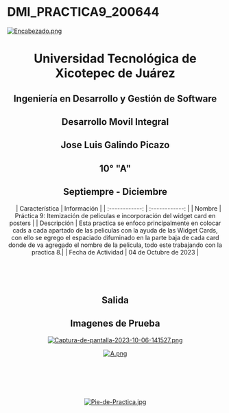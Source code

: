 # DMI_PRACTICA9_200644


[![Encabezado.png](https://i.postimg.cc/PJKtvHNC/Encabezado.png)](https://postimg.cc/K3kXCdPb)

<div align="center">
  
# Universidad Tecnológica de Xicotepec de Juárez

## Ingeniería en Desarrollo y Gestión de Software

## Desarrollo Movil Integral

## Jose Luis Galindo Picazo
 
## 10° "A"

## Septiempre - Diciembre


&nbsp;
&nbsp;
|  Característica |  Información |
| :------------: | :------------: |
| Nombre  |  Práctica 9: Itemización de peliculas e incorporación del widget card en posters |
| Descripción  |  Esta practica se enfoco principalmente en colocar cads a cada apartado de las peliculas con la ayuda de las Widget Cards, con ello se egrego el espaciado difuminado en la parte baja de cada card donde de va agregado el nombre de la pelicula, todo este trabajando con la practica 8.|
|  Fecha de Actividad  |  04 de Octubre de 2023  |

&nbsp;
&nbsp;

&nbsp;
&nbsp;

## Salida

## Imagenes de Prueba
[![Captura-de-pantalla-2023-10-06-141527.png](https://i.postimg.cc/Jzhyts7y/Captura-de-pantalla-2023-10-06-141527.png)](https://postimg.cc/xcWj4TzY)

[![A.png](https://i.postimg.cc/7Zb6wjX0/A.png)](https://postimg.cc/xXDYPxw1)

<br>
<br>
<br>
<br>

[![Pie-de-Practica.jpg](https://i.postimg.cc/MKKZ2nrV/Pie-de-Practica.jpg)](https://postimg.cc/WtCc01V1)
